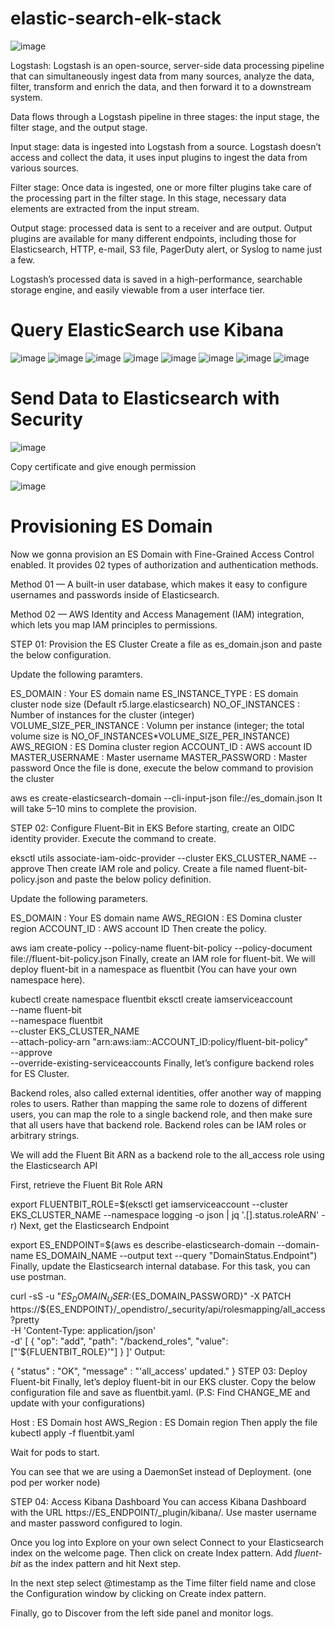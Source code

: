 # elastic-search-elk-stack

![image](https://user-images.githubusercontent.com/36766101/213895534-1ebcee64-7e90-4cdd-9378-f03166554ada.png)

Logstash:
Logstash is an open-source, server-side data processing pipeline that can simultaneously ingest data from many sources, analyze the data, filter, transform and enrich the data, and then forward it to a downstream system.

Data flows through a Logstash pipeline in three stages: the input stage, the filter stage, and the output stage.

Input stage: data is ingested into Logstash from a source. Logstash doesn’t access and collect the data, it uses input plugins to ingest the data from various sources.

Filter stage: Once data is ingested, one or more filter plugins take care of the processing part in the filter stage. In this stage, necessary data elements are extracted from the input stream.

Output stage: processed data is sent to a receiver and are output. Output plugins are available for many different endpoints, including those for Elasticsearch, HTTP, e-mail, S3 file, PagerDuty alert, or Syslog to name just a few.

Logstash’s processed data is saved in a high-performance, searchable storage engine, and easily viewable from a user interface tier.


# Query ElasticSearch use Kibana

![image](https://user-images.githubusercontent.com/36766101/213897404-18d55768-3537-4228-9160-59727498b901.png)
![image](https://user-images.githubusercontent.com/36766101/213897425-99bea8da-2d14-4fd7-8b53-ec55044062d9.png)
![image](https://user-images.githubusercontent.com/36766101/213897456-01664655-6983-468e-be97-58cc90020c33.png)
![image](https://user-images.githubusercontent.com/36766101/213897508-b811754d-3d87-449a-913c-929f0ef92db8.png)
![image](https://user-images.githubusercontent.com/36766101/213897517-1f6d3b25-9e12-4bb0-b1f4-e23f46698ee1.png)
![image](https://user-images.githubusercontent.com/36766101/213898169-6012d2f6-c9fd-4b30-8a8f-e655cc23c0ca.png)
![image](https://user-images.githubusercontent.com/36766101/213898517-b2229896-f77f-4c05-ab06-2559f039ce86.png)
![image](https://user-images.githubusercontent.com/36766101/213898564-349e326f-69d2-4586-a4ca-78f5ce5b5d55.png)



# Send Data to Elasticsearch with Security
![image](https://user-images.githubusercontent.com/36766101/213895991-bdef7a88-e1a7-448e-a42a-c2fc2e880fd1.png)

Copy certificate and give enough permission

![image](https://user-images.githubusercontent.com/36766101/213896008-e91f068b-77d5-4acc-ba84-4f240411a980.png)



# Provisioning ES Domain
Now we gonna provision an ES Domain with Fine-Grained Access Control enabled. It provides 02 types of authorization and authentication methods.

Method 01 — A built-in user database, which makes it easy to configure usernames and passwords inside of Elasticsearch.

Method 02 — AWS Identity and Access Management (IAM) integration, which lets you map IAM principles to permissions.

STEP 01: Provision the ES Cluster
Create a file as es_domain.json and paste the below configuration.


Update the following paramters.

ES_DOMAIN : Your ES domain name
ES_INSTANCE_TYPE : ES domain cluster node size (Default r5.large.elasticsearch)
NO_OF_INSTANCES : Number of instances for the cluster (integer)
VOLUME_SIZE_PER_INSTANCE : Volumn per instance (integer; the total volume size is NO_OF_INSTANCES*VOLUME_SIZE_PER_INSTANCE)
AWS_REGION : ES Domina cluster region
ACCOUNT_ID : AWS account ID
MASTER_USERNAME : Master username
MASTER_PASSWORD : Master password
Once the file is done, execute the below command to provision the cluster

aws es create-elasticsearch-domain --cli-input-json  file://es_domain.json
It will take 5–10 mins to complete the provision.

STEP 02: Configure Fluent-Bit in EKS
Before starting, create an OIDC identity provider. Execute the command to create.

eksctl utils associate-iam-oidc-provider --cluster EKS_CLUSTER_NAME --approve
Then create IAM role and policy. Create a file named fluent-bit-policy.json and paste the below policy definition.


Update the following parameters.

ES_DOMAIN : Your ES domain name
AWS_REGION : ES Domina cluster region
ACCOUNT_ID : AWS account ID
Then create the policy.

aws iam create-policy --policy-name fluent-bit-policy --policy-document file://fluent-bit-policy.json
Finally, create an IAM role for fluent-bit. We will deploy fluent-bit in a namespace as fluentbit (You can have your own namespace here).

kubectl create namespace fluentbit
eksctl create iamserviceaccount \
    --name fluent-bit \
    --namespace fluentbit \
    --cluster EKS_CLUSTER_NAME \
    --attach-policy-arn "arn:aws:iam::ACCOUNT_ID:policy/fluent-bit-policy" \
    --approve \
    --override-existing-serviceaccounts
Finally, let’s configure backend roles for ES Cluster.

Backend roles, also called external identities, offer another way of mapping roles to users. Rather than mapping the same role to dozens of different users, you can map the role to a single backend role, and then make sure that all users have that backend role. Backend roles can be IAM roles or arbitrary strings.

We will add the Fluent Bit ARN as a backend role to the all_access role using the Elasticsearch API

First, retrieve the Fluent Bit Role ARN

export FLUENTBIT_ROLE=$(eksctl get iamserviceaccount --cluster EKS_CLUSTER_NAME --namespace logging -o json | jq '.[].status.roleARN' -r)
Next, get the Elasticsearch Endpoint

export ES_ENDPOINT=$(aws es describe-elasticsearch-domain --domain-name ES_DOMAIN_NAME --output text --query "DomainStatus.Endpoint")
Finally, update the Elasticsearch internal database. For this task, you can use postman.

curl -sS -u "${ES_DOMAIN_USER}:${ES_DOMAIN_PASSWORD}" -X PATCH \
https://${ES_ENDPOINT}/_opendistro/_security/api/rolesmapping/all_access?pretty \
    -H 'Content-Type: application/json' \
    -d'
[
  {
    "op": "add", "path": "/backend_roles", "value": ["'${FLUENTBIT_ROLE}'"]
  }
]'
Output:

{
  "status" : "OK",
  "message" : "'all_access' updated."
}
STEP 03: Deploy Fluent-bit
Finally, let’s deploy fluent-bit in our EKS cluster. Copy the below configuration file and save as fluentbit.yaml. (P.S: Find CHANGE_ME and update with your configurations)


Host : ES Domain host
AWS_Region : ES Domain region
Then apply the file kubectl apply -f fluentbit.yaml

Wait for pods to start.

You can see that we are using a DaemonSet instead of Deployment. (one pod per worker node)

STEP 04: Access Kibana Dashboard
You can access Kibana Dashboard with the URL https://ES_ENDPOINT/_plugin/kibana/. Use master username and master password configured to login.

Once you log into Explore on your own select Connect to your Elasticsearch index on the welcome page. Then click on create Index pattern. Add *fluent-bit* as the index pattern and hit Next step.

In the next step select @timestamp as the Time filter field name and close the Configuration window by clicking on Create index pattern.

Finally, go to Discover from the left side panel and monitor logs.


